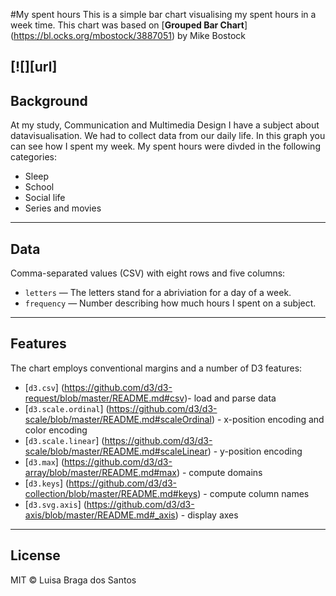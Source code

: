 #My spent hours
This is a simple bar chart visualising my spent hours in a week time. This chart was based on [**Grouped Bar Chart**] (https://bl.ocks.org/mbostock/3887051) by Mike Bostock 

[![][url]
---

## Background 
At my study, Communication and Multimedia Design I have a subject about datavisualisation. We had to collect data from our daily life. In this graph you can see how I spent my week. My spent hours were divded in the following categories:
* Sleep
* School
* Social life
* Series and movies
---

## Data 
Comma-separated values (CSV) with eight rows and five columns:
* `letters` — The letters stand for a abriviation for a day of a week. 
* `frequency` — Number describing how much hours I spent on a subject.
---

## Features 
The chart employs conventional margins and a number of D3 features:

* [`d3.csv`] (https://github.com/d3/d3-request/blob/master/README.md#csv)- load and parse data
* [`d3.scale.ordinal`] (https://github.com/d3/d3-scale/blob/master/README.md#scaleOrdinal) - x-position encoding and color encoding
* [`d3.scale.linear`] (https://github.com/d3/d3-scale/blob/master/README.md#scaleLinear) - y-position encoding
* [`d3.max`] (https://github.com/d3/d3-array/blob/master/README.md#max) - compute domains
* [`d3.keys`] (https://github.com/d3/d3-collection/blob/master/README.md#keys) - compute column names
* [`d3.svg.axis`] (https://github.com/d3/d3-axis/blob/master/README.md#_axis) - display axes
---

## License 
MIT © Luisa Braga dos Santos
